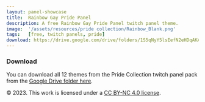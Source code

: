 ```yaml
---
layout: panel-showcase
title:  Rainbow Gay Pride Panel
description: A free Rainbow Gay Pride Panel twitch panel theme.
image:  '/assets/resources/pride collection/Rainbow_Blank.png'
tags:   [free, twitch panels, pride]
download: https://drive.google.com/drive/folders/1S5qNyY5lsEefN2eHDqAKAYXPrTyP2Bfi?usp=share_link
---
```

### Download

You can download all 12 themes from the Pride Collection twitch panel pack from the [Google Drive folder here](https://drive.google.com/drive/folders/1Ba9yQCDutNn8Cy9TLhP0pUAcuafeUAl7).

© 2023. This work is licensed under a [CC BY-NC 4.0 license](https://creativecommons.org/licenses/by-nc/4.0/). 